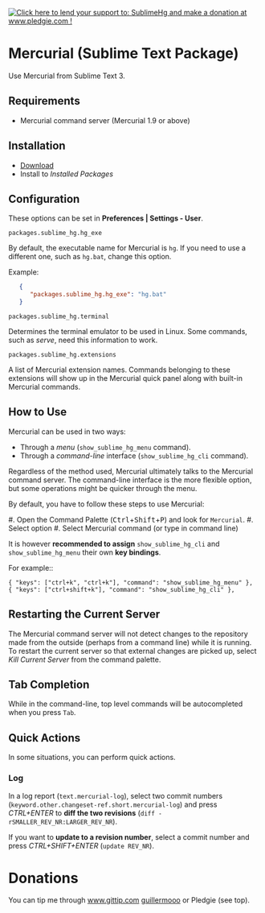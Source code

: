 <a href='http://www.pledgie.com/campaigns/19374'><img alt='Click here to lend your support to: SublimeHg and make a donation at www.pledgie.com !' src='http://www.pledgie.com/campaigns/19374.png?skin_name=chrome' border='0' /></a>

# Mercurial (Sublime Text Package)

Use Mercurial from Sublime Text 3.


## Requirements

* Mercurial command server (Mercurial 1.9 or above)


## Installation

- [Download](https://bitbucket.org/guillermooo/mercurial/downloads/Mercurial.sublime-package)
- Install to *Installed Packages*


## Configuration

These options can be set in **Preferences | Settings - User**.

`packages.sublime_hg.hg_exe`

By default, the executable name for Mercurial is ``hg``. If you need to
use a different one, such as ``hg.bat``, change this option.

Example:

```json
   {
      "packages.sublime_hg.hg_exe": "hg.bat"
   }
```

`packages.sublime_hg.terminal`

Determines the terminal emulator to be used in Linux. Some commands, such
as *serve*, need this information to work.

`packages.sublime_hg.extensions`

A list of Mercurial extension names. Commands belonging to these extensions
will show up in the Mercurial quick panel along with built-in Mercurial
commands.


## How to Use

Mercurial can be used in two ways:

- Through a *menu* (`show_sublime_hg_menu` command).
- Through a *command-line* interface (`show_sublime_hg_cli` command).

Regardless of the method used, Mercurial ultimately talks to the Mercurial
command server. The command-line interface is the more flexible option, but
some operations might be quicker through the menu.

By default, you have to follow these steps to use Mercurial:

#. Open the Command Palette (<kbd>Ctrl</kbd>+<kbd>Shift</kbd>+<kbd>P</kbd>) and look for `Mercurial`.
#. Select option
#. Select Mercurial command (or type in command line)

It is however **recommended to assign** ``show_sublime_hg_cli`` and
``show_sublime_hg_menu`` their own **key bindings**.

For example::

	{ "keys": ["ctrl+k", "ctrl+k"], "command": "show_sublime_hg_menu" },
	{ "keys": ["ctrl+shift+k"], "command": "show_sublime_hg_cli" },


## Restarting the Current Server

The Mercurial command server will not detect changes to the repository made
from the outside (perhaps from a command line) while it is running. To restart
the current server so that external changes are picked up, select
*Kill Current Server* from the command palette.

## Tab Completion

While in the command-line, top level commands will be autocompleted when you
press ``Tab``.


## Quick Actions

In some situations, you can perform quick actions.

### Log

In a log report (``text.mercurial-log``), select two commit numbers (``keyword.other.changeset-ref.short.mercurial-log``)
and press *CTRL+ENTER* to **diff the two revisions** (``diff -rSMALLER_REV_NR:LARGER_REV_NR``).

If you want to **update to a revision number**, select a commit number and press *CTRL+SHIFT+ENTER* (``update REV_NR``).


Donations
=========

You can tip me through www.gittip.com [guillermooo](http://www.gittip.com/guillermooo/) or Pledgie (see top).
	